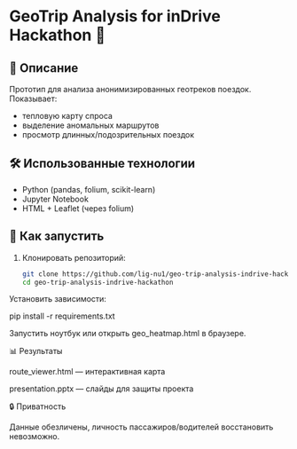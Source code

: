 # GeoTrip Analysis for inDrive Hackathon 🚖

## 📌 Описание
Прототип для анализа анонимизированных геотреков поездок.
Показывает:
- тепловую карту спроса
- выделение аномальных маршрутов
- просмотр длинных/подозрительных поездок

## 🛠 Использованные технологии
- Python (pandas, folium, scikit-learn)
- Jupyter Notebook
- HTML + Leaflet (через folium)

## 🚀 Как запустить
1. Клонировать репозиторий:
   ```bash
   git clone https://github.com/lig-nu1/geo-trip-analysis-indrive-hackathon.git
   cd geo-trip-analysis-indrive-hackathon

Установить зависимости:

pip install -r requirements.txt

Запустить ноутбук или открыть geo_heatmap.html в браузере.

📊 Результаты

route_viewer.html
 — интерактивная карта

presentation.pptx
 — слайды для защиты проекта

🔒 Приватность

Данные обезличены, личность пассажиров/водителей восстановить невозможно.
